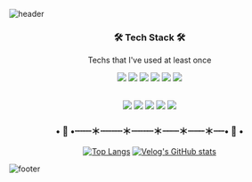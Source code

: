 <!--
**my8za/my8za** is a ✨ _special_ ✨ repository because its `README.md` (this file) appears on your GitHub profile.

Here are some ideas to get you started:

- 🔭 I’m currently working on ...
- 🌱 I’m currently learning ...
- 👯 I’m looking to collaborate on ...
- 🤔 I’m looking for help with ...
- 💬 Ask me about ...
- 📫 How to reach me: ...
- 😄 Pronouns: ...
- ⚡ Fun fact: ...

  <img src="https://img.shields.io/badge/TypeScript-3178C6-white?style=flat-square&logo=TypeScript&logoColor=white"/></a>&nbsp 
  <img src="https://img.shields.io/badge/React-61DAFB?style=flat-square&logo=React&logoColor=white"/></a>&nbsp 

<h3 align ="center">⋆⁺⋆｡🦋₊⋆°⋆</h3>
<h3 align ="center">• 🌛 •┈┈┈＊┈┈┈┈＊┈┈┈┈＊┈┈┈＊┈┈┈＊┈┈• 🌛 •</h3>
<p align = "center">When you go through hardships and decide not to surrender, that is strength.</p>

<img src="https://img.shields.io/badge/Next.js-000000?style=flat-square&logo=Next.js&logoColor=white"/>&nbsp
<img src="https://img.shields.io/badge/TypeScript-3178C6?style=flat-square&logo=TypeScript&logoColor=white"/>&nbsp 

  <br>
  <a href="https://github.com/my8za"><img src="https://img.shields.io/badge/GitHub-181717?style=flat-square&logo=GitHub&logoColor=white"/></a>&nbsp 
-->


![header](https://capsule-render.vercel.app/api?type=waving&color=7fc4d6&height=150&fontSize=30&fontAlign=85&fontColor=ffffff&section=header&animation=twinkling&fontAlignY=30) 


<h3 align ="center">🛠 Tech Stack 🛠</h3>
<p align ="center">Techs that I've used at least once</p>
<div display ="flex" align="center">
  
  <img src="https://img.shields.io/badge/React-61DAFB?style=flat-square&logo=react&logoColor=white"/></a>
  <img src="https://img.shields.io/badge/Vue-4FC08D?style=flat-square&logo=vue&logoColor=white"/></a>
  <img src="https://img.shields.io/badge/JavaScript-fac552?style=flat-square&logo=Javascript&logoColor=white"/>
  <img src="https://img.shields.io/badge/Sass-CC6699?style=flat-square&logo=Sass&logoColor=white"/> 
  <img src="https://img.shields.io/badge/CSS3-1572B6?style=flat-square&logo=CSS3&logoColor=white"/>
  <img src="https://img.shields.io/badge/HTML5-E34F26?style=flat-square&logo=HTML5&logoColor=white"/>
  
  <br>
 
  <img src="https://img.shields.io/badge/Spring-6DB33F?style=flat-square&logo=Spring&logoColor=white"/>
  <img src="https://img.shields.io/badge/java-007396?style=flat-square&logo=java&logoColor=white"/>
  <img src="https://img.shields.io/badge/C-A8B9CC?style=flat-square&logo=Spring&logoColor=white"/>
  <img src="https://img.shields.io/badge/Linux-FCC624?style=flat-square&logo=linux&logoColor=black"/>
  <img src="https://img.shields.io/badge/MySQL-4479A1?style=flat-square&logo=MySQL&logoColor=white"/>
  
  <h3 align ="center">• 🌛 •┈┈┈＊┈┈┈┈＊┈┈┈┈＊┈┈┈＊┈┈┈＊┈┈• 🌛 •</h3>
 
[![Top Langs](https://github-readme-stats.vercel.app/api/top-langs/?username=my8za&layout=compact)](https://github.com/my8za/github-readme-stats)
[![Velog's GitHub stats](https://velog-readme-stats.vercel.app/api?name=my8za)](https://velog.io/@my8za)


</div>






![footer](https://capsule-render.vercel.app/api?type=slice&color=cccccc&height=100&section=footer&width="100%")
